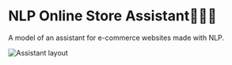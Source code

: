 # NLP Online Store Assistant👩🏻‍💼

A model of an assistant for e-commerce websites made with NLP.

![Assistant layout](https://user-images.githubusercontent.com/73239230/236620447-3039da7a-e919-4b21-8276-43d59acec8a7.png)

